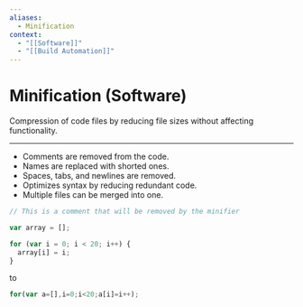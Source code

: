 ```yaml
---
aliases:
  - Minification
context:
  - "[[Software]]"
  - "[[Build Automation]]"
---
```


# Minification (Software)

Compression of code files by reducing file sizes without affecting functionality.

---

- Comments are removed from the code.
- Names are replaced with shorted ones.
- Spaces, tabs, and newlines are removed.
- Optimizes syntax by reducing redundant code.
- Multiple files can be merged into one.

```javascript
// This is a comment that will be removed by the minifier

var array = [];

for (var i = 0; i < 20; i++) {
  array[i] = i;
}
```

to

```javascript
for(var a=[],i=0;i<20;a[i]=i++);
```
